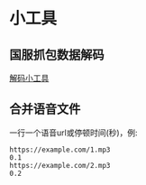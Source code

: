 # 小工具

## 国服抓包数据解码

[解码小工具](./import_https/decoder.md)

## 合并语音文件

一行一个语音url或停顿时间(秒)，例:

```
https://example.com/1.mp3
0.1
https://example.com/2.mp3
0.2
```

<AudioMerger></AudioMerger>

<script setup>
import AudioMerger from '../../components/AudioMerger.vue'
</script>
